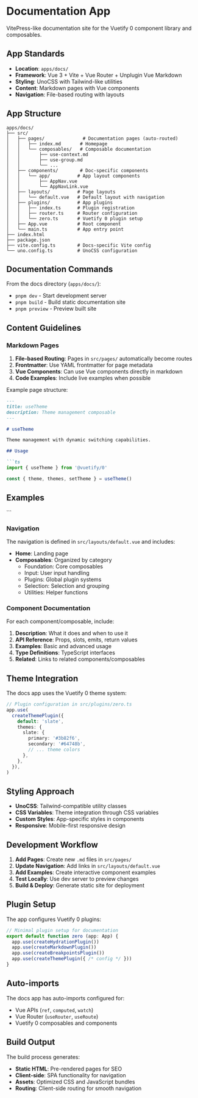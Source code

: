 # Documentation App

VitePress-like documentation site for the Vuetify 0 component library and composables.

## App Standards

- **Location**: `apps/docs/`
- **Framework**: Vue 3 + Vite + Vue Router + Unplugin Vue Markdown
- **Styling**: UnoCSS with Tailwind-like utilities
- **Content**: Markdown pages with Vue components
- **Navigation**: File-based routing with layouts

## App Structure

```
apps/docs/
├── src/
│   ├── pages/              # Documentation pages (auto-routed)
│   │   ├── index.md       # Homepage
│   │   └── composables/   # Composable documentation
│   │       ├── use-context.md
│   │       ├── use-group.md
│   │       └── ...
│   ├── components/        # Doc-specific components
│   │   └── app/          # App layout components
│   │       ├── AppNav.vue
│   │       └── AppNavLink.vue
│   ├── layouts/          # Page layouts
│   │   └── default.vue   # Default layout with navigation
│   ├── plugins/          # App plugins
│   │   ├── index.ts      # Plugin registration
│   │   ├── router.ts     # Router configuration
│   │   └── zero.ts       # Vuetify 0 plugin setup
│   ├── App.vue           # Root component
│   └── main.ts           # App entry point
├── index.html
├── package.json
├── vite.config.ts        # Docs-specific Vite config
└── uno.config.ts         # UnoCSS configuration
```

## Documentation Commands

From the docs directory (`apps/docs/`):

- `pnpm dev` - Start development server
- `pnpm build` - Build static documentation site
- `pnpm preview` - Preview built site

## Content Guidelines

### Markdown Pages

1. **File-based Routing**: Pages in `src/pages/` automatically become routes
2. **Frontmatter**: Use YAML frontmatter for page metadata
3. **Vue Components**: Can use Vue components directly in markdown
4. **Code Examples**: Include live examples when possible

Example page structure:
```markdown
---
title: useTheme
description: Theme management composable
---

# useTheme

Theme management with dynamic switching capabilities.

## Usage

```ts
import { useTheme } from '@vuetify/0'

const { theme, themes, setTheme } = useTheme()
```

## Examples

<ThemeExample />
```

### Navigation

The navigation is defined in `src/layouts/default.vue` and includes:

- **Home**: Landing page
- **Composables**: Organized by category
  - Foundation: Core composables
  - Input: User input handling
  - Plugins: Global plugin systems
  - Selection: Selection and grouping
  - Utilities: Helper functions

### Component Documentation

For each component/composable, include:

1. **Description**: What it does and when to use it
2. **API Reference**: Props, slots, emits, return values
3. **Examples**: Basic and advanced usage
4. **Type Definitions**: TypeScript interfaces
5. **Related**: Links to related components/composables

## Theme Integration

The docs app uses the Vuetify 0 theme system:

```typescript
// Plugin configuration in src/plugins/zero.ts
app.use(
  createThemePlugin({
    default: 'slate',
    themes: {
      slate: {
        primary: '#3b82f6',
        secondary: '#64748b',
        // ... theme colors
      },
    },
  }),
)
```

## Styling Approach

- **UnoCSS**: Tailwind-compatible utility classes
- **CSS Variables**: Theme integration through CSS variables
- **Custom Styles**: App-specific styles in components
- **Responsive**: Mobile-first responsive design

## Development Workflow

1. **Add Pages**: Create new `.md` files in `src/pages/`
2. **Update Navigation**: Add links in `src/layouts/default.vue`
3. **Add Examples**: Create interactive component examples
4. **Test Locally**: Use dev server to preview changes
5. **Build & Deploy**: Generate static site for deployment

## Plugin Setup

The app configures Vuetify 0 plugins:

```typescript
// Minimal plugin setup for documentation
export default function zero (app: App) {
  app.use(createHydrationPlugin())
  app.use(createMarkdownPlugin())
  app.use(createBreakpointsPlugin())
  app.use(createThemePlugin({ /* config */ }))
}
```

## Auto-imports

The docs app has auto-imports configured for:

- Vue APIs (`ref`, `computed`, `watch`)
- Vue Router (`useRouter`, `useRoute`)
- Vuetify 0 composables and components

## Build Output

The build process generates:

- **Static HTML**: Pre-rendered pages for SEO
- **Client-side**: SPA functionality for navigation
- **Assets**: Optimized CSS and JavaScript bundles
- **Routing**: Client-side routing for smooth navigation
